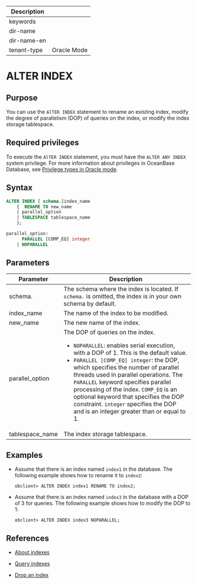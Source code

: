 | Description   |                 |
|---------------|-----------------|
| keywords      |                 |
| dir-name      |                 |
| dir-name-en   |                 |
| tenant-type   | Oracle Mode     |

# ALTER INDEX

## Purpose

You can use the `AlTER INDEX` statement to rename an existing index, modify the degree of parallelism (DOP) of queries on the index, or modify the index storage tablespace.

## Required privileges

To execute the `AlTER INDEX` statement, you must have the `ALTER ANY INDEX` system privilege. For more information about privileges in OceanBase Database, see [Privilege types in Oracle mode](../../../../../../600.manage/500.security-and-permissions/300.access-control/200.user-and-permission/300.permission-of-oracle-mode/000.permission-classification-of-oracle-mode.md).

## Syntax

```sql
ALTER INDEX [ schema.]index_name
    {  RENAME TO new_name
    | parallel_option
    | TABLESPACE tablespace_name
    };

parallel_option:  
      PARALLEL [COMP_EQ] integer
    | NOPARALLEL   
```

## Parameters

| Parameter | Description |
|-------|--------|
| schema. | The schema where the index is located. If `schema.` is omitted, the index is in your own schema by default.  |
| index_name | The name of the index to be modified.  |
| new_name | The new name of the index.  |
| parallel_option | The DOP of queries on the index.  <ul><li>`NOPARALLEL`: enables serial execution, with a DOP of 1. This is the default value. </li><li>`PARALLEL [COMP_EQ] integer`: the DOP, which specifies the number of parallel threads used in parallel operations. The `PARALLEL` keyword specifies parallel processing of the index. `COMP_EQ` is an optional keyword that specifies the DOP constraint. `integer` specifies the DOP and is an integer greater than or equal to 1. </li></ul> |
| tablespace_name | The index storage tablespace.  |

## Examples

* Assume that there is an index named `index1` in the database. The following example shows how to rename it to `index2`:

   ```shell
   obclient> ALTER INDEX index1 RENAME TO index2;
   ```

* Assume that there is an index named `index3` in the database with a DOP of 3 for queries. The following example shows how to modify the DOP to 1:
   ```shell
   obclient> ALTER INDEX index3 NOPARALLEL;
   ```

## References

* [About indexes](../../../../../100.oceanbase-database-concepts/400.database-objects/100.database-objects-of-oracle-mode/300.index-of-oracle-mode/100.the-index-overview-of-oracle-mode.md)

* [Query indexes](../../../../../300.database-object-management/200.manage-object-of-oracle-mode/400.manage-indexes-of-oracle-mode/300.view-indexes-of-oracle-mode.md)

* [Drop an index](../../../../../300.database-object-management/200.manage-object-of-oracle-mode/400.manage-indexes-of-oracle-mode/400.delete-an-index-of-oracle-mode.md)